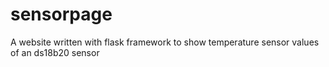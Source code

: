 # sensorpage
A website written with flask framework to show temperature sensor values of an ds18b20 sensor
